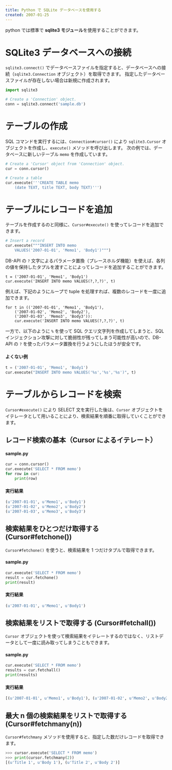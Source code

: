 ```yaml
---
title: Python で SQLite データベースを使用する
created: 2007-01-25
---
```


python では標準で **sqlite3 モジュール**を使用することができます。

SQLite3 データベースへの接続
====
`sqlite3.connect()` でデータベースファイルを指定すると、データベースへの接続（`sqlite3.Connection` オブジェクト）を取得できます。
指定したデータベースファイルが存在しない場合は新規に作成されます。

```python
import sqlite3

# Create a 'Connection' object.
conn = sqlite3.connect('sample.db')
```


テーブルの作成
====
SQL コマンドを実行するには、`Connection#cursor()` により `sqlite3.Cursor` オブジェクトを作成し、`execute()` メソッドを呼び出します。
次の例では、データベースに新しいテーブル `memo` を作成しています。

```python
# Create a 'Cursor' object from 'Connection' object.
cur = conn.cursor()

# Create a table
cur.execute('''CREATE TABLE memo
    (date TEXT, title TEXT, body TEXT)''')
```


テーブルにレコードを追加
====
テーブルを作成するのと同様に、`Cursor#execute()` を使ってレコードを追加できます。

```python
# Insert a record
cur.execute("""INSERT INTO memo
    VALUES('2007-01-01', 'Memo1', 'Body1')""")
```

DB-API の `?` 文字によるパラメータ置換（プレースホルダ機能）を使えば、各列の値を保持したタプルを渡すことによってレコードを追加することができます。

```
t = ('2007-01-01', 'Memo1', 'Body1')
cur.execute('INSERT INTO memo VALUES(?,?,?)', t)
```

例えば、下記のようにループで tuple を処理すれば、複数のレコードを一度に追加できます。

```
for t in (('2007-01-01', 'Memo1', 'Body1'),
    ('2007-01-02', 'Memo2', 'Body2'),
    ('2007-01-03', 'Memo3', 'Body3')):
    cur.execute('INSERT INTO memo VALUES(?,?,?)', t)
```

一方で、以下のように `%` を使って SQL クエリ文字列を作成してしまうと、SQL インジェクション攻撃に対して脆弱性が残ってしまう可能性が高いので、DB-API の `?` を使ったパラメータ置換を行うようにしたほうが安全です。

#### よくない例
```python
t = ('2007-01-01', 'Memo1', 'Body1')
cur.execute("INSERT INTO memo VALUES('%s','%s','%s')", t)
```


テーブルからレコードを検索
====
`Cursor#execute()` により SELECT 文を実行した後は、`Cursor` オブジェクトをイテレータとして用いることにより、検索結果を順番に取得していくことができます。


レコード検索の基本（Cursor によるイテレート）
----
#### sample.py
```python
cur = conn.cursor()
cur.execute('SELECT * FROM memo')
for row in cur:
    print(row)
```

#### 実行結果
```python
(u'2007-01-01', u'Memo1', u'Body1')
(u'2007-01-02', u'Memo2', u'Body2')
(u'2007-01-03', u'Memo3', u'Body3')
```


検索結果をひとつだけ取得する (Cursor#fetchone())
----
`Cursor#fetchone()` を使うと、検索結果を 1 つだけタプルで取得できます。

#### sample.py
```python
cur.execute('SELECT * FROM memo')
result = cur.fetchone()
print(result)
```

#### 実行結果
```python
(u'2007-01-01', u'Memo1', u'Body1')
```


検索結果をリストで取得する (Cursor#fetchall())
----
`Cursor` オブジェクトを使って検索結果をイテレートするのではなく、リストデータとして一度に読み取ってしまうこともできます。

#### sample.py
```python
cur.execute('SELECT * FROM memo')
results = cur.fetchall()
print(results)
```

#### 実行結果
```python
[(u'2007-01-01', u'Memo1', u'Body1'), (u'2007-01-02', u'Memo2', u'Body2'), (u'2007-01-03', u'Memo2', u'Body3')]
```

最大 n 個の検索結果をリストで取得する (Cursor#fetchmany(n))
----
`Cursor#fetchmany` メソッドを使用すると、指定した数だけレコードを取得できます。

```python
>>> cursor.execute('SELECT * FROM memo')
>>> print(cursor.fetchmany(2))
[(u'Title 1', u'Body 1'), (u'Title 2', u'Body 2')]
```

